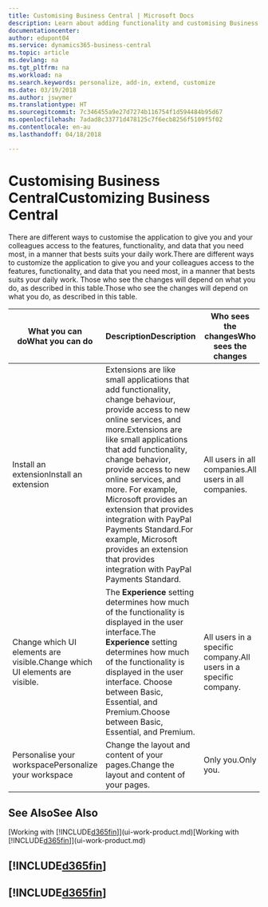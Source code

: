 ```yaml
---
title: Customising Business Central | Microsoft Docs
description: Learn about adding functionality and customising Business Central.
documentationcenter: 
author: edupont04
ms.service: dynamics365-business-central
ms.topic: article
ms.devlang: na
ms.tgt_pltfrm: na
ms.workload: na
ms.search.keywords: personalize, add-in, extend, customize
ms.date: 03/19/2018
ms.author: jswymer
ms.translationtype: HT
ms.sourcegitcommit: 7c346455a9e27d7274b116754f1d594484b95d67
ms.openlocfilehash: 7adad8c33771d478125c7f6ecb8256f5109f5f02
ms.contentlocale: en-au
ms.lasthandoff: 04/18/2018

---
```

# <a name="customizing-business-central"></a><span data-ttu-id="f82a8-103">Customising Business Central</span><span class="sxs-lookup"><span data-stu-id="f82a8-103">Customizing Business Central</span></span>
<!--NAV # Customizing Dynamics NAV -->
<span data-ttu-id="f82a8-104">There are different ways to customise the application to give you and your colleagues access to the features, functionality, and data that you need most, in a manner that bests suits your daily work.</span><span class="sxs-lookup"><span data-stu-id="f82a8-104">There are different ways to customize the application to give you and your colleagues access to the features, functionality, and data that you need most, in a manner that bests suits your daily work.</span></span> <span data-ttu-id="f82a8-105">Those who see the changes will depend on what you do, as described in this table.</span><span class="sxs-lookup"><span data-stu-id="f82a8-105">Those who see the changes will depend on what you do, as described in this table.</span></span>

| <span data-ttu-id="f82a8-106">What you can do</span><span class="sxs-lookup"><span data-stu-id="f82a8-106">What you can do</span></span>    |  <span data-ttu-id="f82a8-107">Description</span><span class="sxs-lookup"><span data-stu-id="f82a8-107">Description</span></span>  |  <span data-ttu-id="f82a8-108">Who sees the changes</span><span class="sxs-lookup"><span data-stu-id="f82a8-108">Who sees the changes</span></span>  |  <span data-ttu-id="f82a8-109">More information</span><span class="sxs-lookup"><span data-stu-id="f82a8-109">More information</span></span>  |
|-----|---------------|---------|-------|
|<span data-ttu-id="f82a8-110">Install an extension</span><span class="sxs-lookup"><span data-stu-id="f82a8-110">Install an extension</span></span>|<span data-ttu-id="f82a8-111">Extensions are like small applications that add functionality, change behaviour, provide access to new online services, and more.</span><span class="sxs-lookup"><span data-stu-id="f82a8-111">Extensions are like small applications that add functionality, change behavior, provide access to new online services, and more.</span></span> <span data-ttu-id="f82a8-112">For example, Microsoft provides an extension that provides integration with PayPal Payments Standard.</span><span class="sxs-lookup"><span data-stu-id="f82a8-112">For example, Microsoft provides an extension that provides integration with PayPal Payments Standard.</span></span>|<span data-ttu-id="f82a8-113">All users in all companies.</span><span class="sxs-lookup"><span data-stu-id="f82a8-113">All users in all companies.</span></span>|[<span data-ttu-id="f82a8-114">Customising Using Extensions</span><span class="sxs-lookup"><span data-stu-id="f82a8-114">Customizing Using Extensions</span></span>](ui-extensions.md)|
|<span data-ttu-id="f82a8-115">Change which UI elements are visible.</span><span class="sxs-lookup"><span data-stu-id="f82a8-115">Change which UI elements are visible.</span></span>|<span data-ttu-id="f82a8-116">The **Experience** setting determines how much of the functionality is displayed in the user interface.</span><span class="sxs-lookup"><span data-stu-id="f82a8-116">The **Experience** setting determines how much of the functionality is displayed in the user interface.</span></span> <span data-ttu-id="f82a8-117">Choose between Basic, Essential, and Premium.</span><span class="sxs-lookup"><span data-stu-id="f82a8-117">Choose between Basic, Essential, and Premium.</span></span>|<span data-ttu-id="f82a8-118">All users in a specific company.</span><span class="sxs-lookup"><span data-stu-id="f82a8-118">All users in a specific company.</span></span>|[<span data-ttu-id="f82a8-119">Changing Which Features are Displayed</span><span class="sxs-lookup"><span data-stu-id="f82a8-119">Changing Which Features are Displayed</span></span>](ui-experiences.md)|
|<span data-ttu-id="f82a8-120">Personalise your workspace</span><span class="sxs-lookup"><span data-stu-id="f82a8-120">Personalize your workspace</span></span>|<span data-ttu-id="f82a8-121">Change the layout and content of your pages.</span><span class="sxs-lookup"><span data-stu-id="f82a8-121">Change the layout and content of your pages.</span></span>|<span data-ttu-id="f82a8-122">Only you.</span><span class="sxs-lookup"><span data-stu-id="f82a8-122">Only you.</span></span>|[<span data-ttu-id="f82a8-123">Personalising Your Workspace</span><span class="sxs-lookup"><span data-stu-id="f82a8-123">Personalizing Your Workspace</span></span>](ui-personalization-user.md)|

## <a name="see-also"></a><span data-ttu-id="f82a8-124">See Also</span><span class="sxs-lookup"><span data-stu-id="f82a8-124">See Also</span></span>
<span data-ttu-id="f82a8-125">[Working with [!INCLUDE[d365fin](includes/d365fin_md.md)]](ui-work-product.md)</span><span class="sxs-lookup"><span data-stu-id="f82a8-125">[Working with [!INCLUDE[d365fin](includes/d365fin_md.md)]](ui-work-product.md)</span></span>  

## [!INCLUDE[d365fin](includes/free_trial_md.md)]  
## [!INCLUDE[d365fin](includes/training_link_md.md)]

